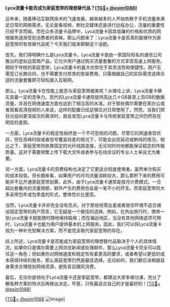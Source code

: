 **Lyca流量卡能否成为家庭宽带的理想替代品？[[TG💪+ @esim1088](https://t.me/s/esim1088)]**

近年来，随着移动互联网技术的飞速发展，越来越多的人开始依赖于手机流量来满足日常的网络需求。无论是看视频、刷社交媒体还是进行远程办公，流量的重要性已经不言而喻。而在众多流量卡品牌中，Lyca流量卡因其低廉的价格和优质的网络服务逐渐受到消费者的青睐。那么问题来了：Lyca流量卡是否真的能够作为家庭宽带的有效替代品呢？今天我们就来聊聊这个话题。

首先，我们得明确什么是Lyca流量卡。Lyca流量卡是由一家国际知名的通信公司推出的虚拟运营商产品，它允许用户通过购买流量套餐的方式享受高速上网服务。相较于传统的家庭宽带，Lyca流量卡的最大优势在于其灵活性和便捷性。用户无需签订长期合同，也不需要支付昂贵的安装费用，只需根据自己的实际需求选择合适的流量套餐即可轻松接入互联网。

那么，Lyca流量卡在性能上能否与家庭宽带媲美呢？从理论上讲，Lyca流量卡确实具备一定的竞争力。现代的Lyca流量卡通常提供高达几十GB甚至上百GB的数据流量，并且在网络速度方面也达到了相当高的水准。对于那些偶尔需要在家办公或者观看高清视频的人来说，这样的配置已经足够应对日常使用了。然而，当我们把目光投向更深层次的需求时，就会发现Lyca流量卡与传统家庭宽带之间仍然存在明显的差距。

一方面，Lyca流量卡的稳定性始终是一个不可忽视的问题。尽管它的网速表现优异，但在高峰时段或者信号覆盖较差的情况下，可能会出现延迟或断线的情况。相比之下，家庭宽带则依靠固定的光纤线路连接，无论何时何地都能保证稳定的传输质量。这对于需要频繁上传下载大文件或者参与在线会议的专业人士来说尤为重要。

另一方面，Lyca流量卡的资费结构也决定了它更适合轻度使用者。虽然单次购买的成本较低，但长期来看，如果用户的月均流量消耗较大，那么累积下来的费用可能并不比开通家庭宽带划算。此外，由于Lyca流量卡通常是按月计费模式，一旦超出套餐内的流量限额，额外产生的费用也会是一笔不小的开支。而家庭宽带则大多采用包年或包季度的形式，整体性价比更高。

当然，Lyca流量卡并非完全没有亮点。对于那些经常出差或者居住环境不适合铺设固定宽带的用户而言，它无疑是一个极佳的选择。例如，在外出旅行时，携带一张Lyca流量卡就能随时随地保持联络；而在偏远地区，当没有其他网络选项可用时，Lyca流量卡也能为用户提供基本的上网服务。因此，我们可以将Lyca流量卡视为一种补充型解决方案，而不是完全取代家庭宽带的存在。

综上所述，Lyca流量卡是否能成为家庭宽带的理想替代品取决于个人的具体情况。如果你只是偶尔需要上网浏览新闻或处理邮件，那么Lyca流量卡完全可以胜任这一角色；但如果你对网络速度和稳定性有着更高的要求，或者希望以更低的成本获得持续的服务，那么家庭宽带仍然是最佳选择。无论如何，我们都应该根据自身需求合理规划网络资源，避免盲目跟风消费。

最后，无论你是倾向于Lyca流量卡还是家庭宽带，都建议大家多做功课，充分了解各种方案的特点后再做出决定。毕竟，只有最适合自己的才是最好的！[[TG💪+ @esim1088](https://t.me/s/esim1088)]

[[TG💪+ @esim1088](https://t.me/s/esim1088) ![Image](https://i.postimg.cc/4NQfJmqS/Snipaste-2025-05-13-00-14-12.png)]